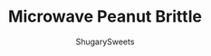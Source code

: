 ---
layout: ../../layouts/MarkdownPostLayout.astro
title: Microwave Peanut Brittle
author: ShugarySweets
pubDate: 2019-01-15
description: "Easy, delicious Microwave Peanut Brittle recipe ready in 10 minutes! Old fashioned candy made with simple ingredients in the microwave or on the stove top."
image_url: https://www.shugarysweets.com/wp-content/uploads/2018/12/peanut-brittle-facebook.jpg
tags: ["Candy","American"]
calories: 90
protein: 1
carbohydrates: 15
fats: 3
fiber: 1
ingredients: ["1 cup granulated sugar","1/2 cup light corn syrup","1 cup peanuts, dry roasted, salted","1 teaspoon unsalted butter","1 teaspoon pure vanilla extract","1 teaspoon baking soda"]
serves: 24
time: "11 minutes"
prepTime: "2 minutes"
instructions: ["Lay a piece of parchment paper over a large cookie sheet. Set aside.","Combine sugar and corn syrup in a 2qt. glass bowl. Microwave (on power level  7) for 4 minutes.  {I use a 1500watt microwave}","Remove and stir in peanuts quickly using a rubber spatula or wooden spoon. Return to microwave and heat for 3 ½ minutes (on power level 7).","Remove and stir in butter and vanilla extract. Return to microwave for an additional 1 ½ minutes (on power level  7).","Remove and stir in baking soda, mixing until light and foamy. Pour over parchment paper and spread to desired thickness, working quickly.","Allow peanut brittle to set and harden at room temperature (about 2 hours). Break into desired sized pieces and store in an airtight container for up to one week."]
nutrition: ["90 calories","15 grams carbohydrates","0 milligrams cholesterol","3 grams fat","1 grams fiber","1 grams protein","1 grams saturated fat","82 milligrams sodium","14 grams sugar","0 grams trans fat","2 grams unsaturated fat"]
---